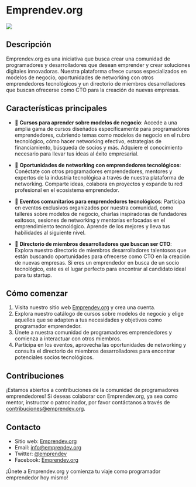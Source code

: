 # Emprendev.org

<img src="https://i.ibb.co/kSzG3xy/Branding.png" />

## Descripción

Emprendev.org es una iniciativa que busca crear una comunidad de programadores y desarrolladores que desean emprender y crear soluciones digitales innovadoras. Nuestra plataforma ofrece cursos especializados en modelos de negocio, oportunidades de networking con otros emprendedores tecnológicos y un directorio de miembros desarrolladores que buscan ofrecerse como CTO para la creación de nuevas empresas.

## Características principales

- 💼 **Cursos para aprender sobre modelos de negocio**: Accede a una amplia gama de cursos diseñados específicamente para programadores emprendedores, cubriendo temas como modelos de negocio en el rubro tecnológico, cómo hacer networking efectivo, estrategias de financiamiento, búsqueda de socios y más. Adquiere el conocimiento necesario para llevar tus ideas al éxito empresarial.

- 🤝 **Oportunidades de networking con emprendedores tecnológicos**: Conéctate con otros programadores emprendedores, mentores y expertos de la industria tecnológica a través de nuestra plataforma de networking. Comparte ideas, colabora en proyectos y expande tu red profesional en el ecosistema emprendedor.

- 🚀 **Eventos comunitarios para emprendedores tecnológicos**: Participa en eventos exclusivos organizados por nuestra comunidad, como talleres sobre modelos de negocio, charlas inspiradoras de fundadores exitosos, sesiones de networking y mentorías enfocadas en el emprendimiento tecnológico. Aprende de los mejores y lleva tus habilidades al siguiente nivel.

- 📜 **Directorio de miembros desarrolladores que buscan ser CTO**: Explora nuestro directorio de miembros desarrolladores talentosos que están buscando oportunidades para ofrecerse como CTO en la creación de nuevas empresas. Si eres un emprendedor en busca de un socio tecnológico, este es el lugar perfecto para encontrar al candidato ideal para tu startup.

## Cómo comenzar

1. Visita nuestro sitio web [Emprendev.org](https://www.emprendev.org) y crea una cuenta.
2. Explora nuestro catálogo de cursos sobre modelos de negocio y elige aquellos que se adapten a tus necesidades y objetivos como programador emprendedor.
3. Únete a nuestra comunidad de programadores emprendedores y comienza a interactuar con otros miembros.
4. Participa en los eventos, aprovecha las oportunidades de networking y consulta el directorio de miembros desarrolladores para encontrar potenciales socios tecnológicos.

## Contribuciones

¡Estamos abiertos a contribuciones de la comunidad de programadores emprendedores! Si deseas colaborar con Emprendev.org, ya sea como mentor, instructor o patrocinador, por favor contáctanos a través de [contribuciones@emprendev.org](mailto:contribuciones@emprendev.org).

## Contacto

- Sitio web: [Emprendev.org](https://www.emprendev.org)
- Email: [info@emprendev.org](mailto:info@emprendev.org)
- Twitter: [@emprendev](https://twitter.com/emprendev)
- Facebook: [Emprendev.org](https://www.facebook.com/emprendev.org)

¡Únete a Emprendev.org y comienza tu viaje como programador emprendedor hoy mismo!
